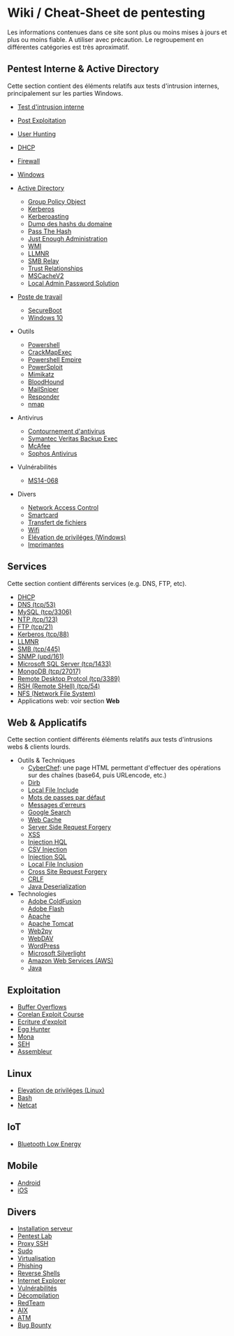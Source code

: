 # Wiki / Cheat-Sheet de pentesting
Les informations contenues dans ce site sont plus ou moins mises à jours et plus ou moins fiable. A utiliser avec précaution. Le regroupement en différentes catégories est très aproximatif.

Pentest Interne & Active Directory
----------------------------------
Cette section contient des éléments relatifs aux tests d'intrusion internes, principalement sur les parties Windows.

- [Test d'intrusion interne](/Test_d'intrusion_interne/)
- [Post Exploitation](/Post_Exploitation/)
- [User Hunting](/User_Hunting/)
- [DHCP](/DHCP/)
- [Firewall](/Firewall/)
- [Windows](/Windows/)

- [Active Directory](/Active_Directory/)
	- [Group Policy Object](/Group_Policy_Object/)
	- [Kerberos](/Kerberos/)
	- [Kerberoasting](/Kerberoasting/)
	- [Dump des hashs du domaine](/Dump_des_hashs_du_domaine/)
	- [Pass The Hash](/Pass_The_Hash/)
	- [Just Enough Administration](/Just_Enough_Administration/)
	- [WMI](/WMI/)
	- [LLMNR](/LLMNR/)
	- [SMB Relay](/SMB_Relay/)
	- [Trust Relationships](/Trust_Relationships/)
	- [MSCacheV2](/MsCacheV2/)
	- [Local Admin Password Solution](/LAPS/)

- [Poste de travail](/Poste_de_travail/)
	- [SecureBoot](/SecureBoot/)
	- [Windows 10](/Windows_10/)

- Outils
	- [Powershell](/Powershell/)
	- [CrackMapExec](/CrackMapExec/)
	- [Powershell Empire](/Powershell_Empire/)
	- [PowerSploit](/PowerSploit/)
	- [Mimikatz](/Mimikatz/)
	- [BloodHound](/BloodHound/)
	- [MailSniper](/MailSniper/)
    - [Responder](/Responder/)
    - [nmap](/nmap/)

- Antivirus
	- [Contournement d'antivirus](/Contournement_d'antivirus/)
	- [Symantec Veritas Backup Exec](/Symantec_Veritas_Backup_Exec/)
	- [McAfee](McAfee)
	- [Sophos Antivirus](Sophos_Antivirus)

- Vulnérabilités
	- [MS14-068](/MS14-068/)


- Divers
	- [Network Access Control](/Network_Access_Control/)
	- [Smartcard](/Smartcard/)
	- [Transfert de fichiers](/Transfert_de_fichiers/)
	- [Wifi](/Wifi/)
	- [Elévation de priviléges (Windows)](/Elévation_de_priviléges_(Windows)/)
	- [Imprimantes](/Imprimantes/)

Services
--------
Cette section contient différents services (e.g. DNS, FTP, etc).

- [DHCP](/DHCP/)
- [DNS (tcp/53)](/DNS/)
- [MySQL (tcp/3306)](/MySQL/)
- [NTP (tcp/123)](/NTP/)
- [FTP (tcp/21)](/FTP/)
- [Kerberos (tcp/88)](/Kerberos/)
- [LLMNR](/LLMNR/)
- [SMB (tcp/445)](/SMB/)
- [SNMP (upd/161)](/SNMP/)
- [Microsoft SQL Server (tcp/1433)](/Microsoft_SQL_Server/)
- [MongoDB (tcp/27017)](/MongoDB/)
- [Remote Desktop Protcol (tcp/3389)](/RDP/)
- [RSH (Remote SHell) (tcp/54)](/RSH/)
- [NFS (Network File System)](/NFS/)
- Applications web: voir section **Web**

Web & Applicatifs
---
Cette section contient différents éléments relatifs aux tests d'intrusions webs & clients lourds.

- Outils & Techniques
    - [CyberChef](https://gchq.github.io/CyberChef): une page HTML permettant d'effectuer des opérations sur des chaînes (base64, puis URLencode, etc.)
    - [Dirb](/Dirb/)
    - [Local File Include](/Local_File_Include/)
    - [Mots de passes par défaut](/Mots_de_passes_par_défaut/)
    - [Messages d'erreurs](/Messages_d'erreurs/)
    - [Google Search](/Google_Search/)
    - [Web Cache](/Web_Cache/)
    - [Server Side Request Forgery](/SSRF/)
    - [XSS](/XSS/)
    - [Injection HQL](/HQL/)
    - [CSV Injection](/CSV_Injection/)
    - [Injection SQL](/SQL_Injection/)
    - [Local File Inclusion](/LFI/)
    - [Cross Site Request Forgery](/CSRF/)
    - [CRLF](/CRLF/)
    - [Java Deserialization](/Java_Deserialization/)
- Technologies
	- [Adobe ColdFusion](/Adobe_ColdFusion/)
	- [Adobe Flash](/Flash/)
	- [Apache](/Apache/)
	- [Apache Tomcat](/Apache_Tomcat/)
	- [Web2py](/Web2py/)
	- [WebDAV](/WebDAV/)
	- [WordPress](/WordPress/)
	- [Microsoft Silverlight](/Silverlight/)
	- [Amazon Web Services (AWS)](/AWS/)
	- [Java](/JAVA/)

Exploitation
------------
- [Buffer Overflows](/Buffer_Overflows/)
- [Corelan Exploit Course](/Corelan_Exploit_Course/)
- [Ecriture d'exploit](/Ecriture_d'exploit/)
- [Egg Hunter](/Egg_Hunter/)
- [Mona](/Mona/)
- [SEH](/SEH/)
- [Assembleur](/Assembleur/)

Linux
-----
- [Elevation de priviléges (Linux)](/Elevation_de_priviléges_(Linux)/)
- [Bash](/Bash/)
- [Netcat](/Netcat/)

IoT
---
- [Bluetooth Low Energy](/BLE/)

Mobile
-----
- [Android](/Android/)
- [iOS](/iOS/)

Divers
------
- [Installation serveur](/Installation_serveur/)
- [Pentest Lab](/Pentest_Lab/)
- [Proxy SSH](/Proxy_SSH/)
- [Sudo](/Sudo/)
- [Virtualisation](/Virtualisation/)
- [Phishing](/Phishing/)
- [Reverse Shells](/Reverse_Shells/)
- [Internet Explorer](/Internet_Explorer/)
- [Vulnérabilités](/Vulnerabilités/)
- [Décompilation](/Décompilation/)
- [RedTeam](/RedTeam/)
- [AIX](/AIX/)
- [ATM](/ATM/)
- [Bug Bounty](/Bug_Bounty/)
